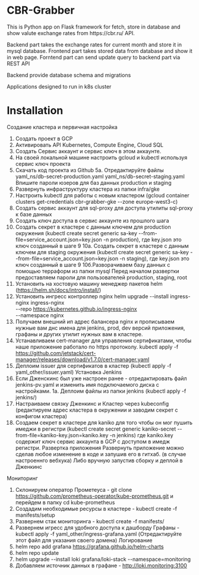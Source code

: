 <h1>CBR-Grabber</h1>
This is Python app on Flask framework for fetch, store in database and show valute exchange rates from https://cbr.ru/ API.

Backend part takes the exchange rates for current month and store it in mysql database.
Frontend part takes stored data from database and show it in web page.
Forntend part can send update query to backend part via  REST API

Backend provide database schema and migrations

Applications designed to run in k8s cluster

# Installation

Создание кластера и первичная настройка
1. Создать проект в GCP
2. Активировать API Kubernetes, Compute Engine, Cloud SQL
3. Создать Сервис аккаунт и сервис ключ в этом аккаунте.
4. На своей локальной машине настроить gcloud и kubectl используя сервис ключ проекта
5. Скачать код проекта из Github
5а. Отредактируйте файлы yaml_ns/db-secret-production.yaml yaml_ns/db-secret-staging.yaml Впишите пароли юзеров для баз данных production и staging 
6. Развернуть инфраструктуру кластера из папки infra/gke
7. Настроить kubectl для работы с новым кластером (gcloud container clusters get-credentials cbr-grabber-gke --zone europe-west3-c)
8. Создать сервис аккаунт для sql-proxy для доступа утилиты sql-proxy к базе данных
9. Создать ключ доступа в сервис аккаунте из прошлого шага
10. Создать секрет в кластере с данным ключем для production окружения (kubectl create secret generic sa-key --from-file=service_account.json=key.json -n production), где key.json это ключ созданный в шаге 9
10а. Создать секрет в кластере с данным ключем для staging окружения (kubectl create secret generic sa-key --from-file=service_account.json=key.json -n staging), где key.json это ключ созданный в шаге 9
10б.Разворачиваем базу данных с помощью терраформ из папки mysql
Перед началом развертки предоставляем пароли для пользователей production, staging, root
11. Установить на хостовую машину менеджер пакетов helm (https://helm.sh/docs/intro/install/)
12. Установить ингресс контроллер nginx
helm upgrade --install ingress-nginx ingress-nginx \
  --repo https://kubernetes.github.io/ingress-nginx \
  --namespace nginx
13. Получаем внешний ип адрес балансера nginx и прописываем нужные вам днс имена для jenkins, prod, dev версий приложения, графаны и других утилит нужных вам в кластере. 
14. Устанавливаем cert-manager для управления сертификатами, чтобы наше приложение работало по https протоколу.
kubectl apply -f https://github.com/jetstack/cert-manager/releases/download/v1.7.0/cert-manager.yaml
15. Деплоим issuer для сертификатов в кластер (kubectl apply -f yaml_other/issuer.yaml)
Установка Jenkins
1. Если Дженскинс был уже настроен ранее - отредактировать файл jenkins-pv.yaml и изменить имя подключаемого диска с настройками.
1а. Деплоим файлы из папки jenkins (kubectl apply -f jenkins/)
2. Настраиваем связку Дженкинс и Кластер через kubeconfig (редактируем адрес кластера в окружении и заводим секрет с конфигом кластера)
3. Создаем секрет в кластере для kaniko для того чтобы он мог пушить имеджи в регистри
(kubectl create secret generic kaniko-secret --from-file=kaniko-key.json=kaniko.key -n jenkins) где kaniko.key содержит ключ сервис аккаунта в GCP с доступом в имедж регистри.
Развертка приложения
Развернуть приложение можно сделав любое изменение в коде и запушив его в гитхаб. (в случае настроеннго вебхука)
Либо вручную запустив сборку и деплой в Дженкинс

Мониторинг
1. Склонируем оператор Прометеуса - git clone https://github.com/prometheus-operator/kube-prometheus.git и перейдем в папку cd kube-prometheus
2. Создадим необходимые ресурсы в кластере - kubectl create -f manifests/setup
3. Развернем стак мониторинга - kubectl create -f manifests/
4. Развернем игресс для удобного доступа к дашборду Графаны - kubectl apply -f yaml_other/ingress-grafana.yaml (Отредактируйте этот файл для указания своего домена)
Логирование
1. helm repo add grafana https://grafana.github.io/helm-charts
2. helm repo update
3. helm upgrade --install loki grafana/loki-stack --namespace=monitoring
4. Добавляем источник данных в графане - http://loki.monitoring:3100
